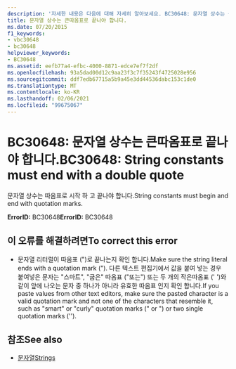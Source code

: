 ```yaml
---
description: '자세한 내용은 다음에 대해 자세히 알아보세요. BC30648: 문자열 상수는 큰따옴표로 끝나야 합니다.'
title: 문자열 상수는 큰따옴표로 끝나야 합니다.
ms.date: 07/20/2015
f1_keywords:
- vbc30648
- bc30648
helpviewer_keywords:
- BC30648
ms.assetid: eefb77a4-efbc-4000-8871-edce7ef7f2df
ms.openlocfilehash: 93a5dad00d12c9aa23f3c7f35243f4725028e956
ms.sourcegitcommit: ddf7edb67715a5b9a45e3dd44536dabc153c1de0
ms.translationtype: MT
ms.contentlocale: ko-KR
ms.lasthandoff: 02/06/2021
ms.locfileid: "99675067"
---
```

# <a name="bc30648-string-constants-must-end-with-a-double-quote"></a><span data-ttu-id="cbc5f-103">BC30648: 문자열 상수는 큰따옴표로 끝나야 합니다.</span><span class="sxs-lookup"><span data-stu-id="cbc5f-103">BC30648: String constants must end with a double quote</span></span>

<span data-ttu-id="cbc5f-104">문자열 상수는 따옴표로 시작 하 고 끝나야 합니다.</span><span class="sxs-lookup"><span data-stu-id="cbc5f-104">String constants must begin and end with quotation marks.</span></span>

 <span data-ttu-id="cbc5f-105">**ErrorID:** BC30648</span><span class="sxs-lookup"><span data-stu-id="cbc5f-105">**ErrorID:** BC30648</span></span>

## <a name="to-correct-this-error"></a><span data-ttu-id="cbc5f-106">이 오류를 해결하려면</span><span class="sxs-lookup"><span data-stu-id="cbc5f-106">To correct this error</span></span>

- <span data-ttu-id="cbc5f-107">문자열 리터럴이 따옴표 (")로 끝나는지 확인 합니다.</span><span class="sxs-lookup"><span data-stu-id="cbc5f-107">Make sure the string literal ends with a quotation mark (").</span></span> <span data-ttu-id="cbc5f-108">다른 텍스트 편집기에서 값을 붙여 넣는 경우 붙여넣은 문자는 "스마트", "굽은" 따옴표 ("또는") 또는 두 개의 작은따옴표 (' ')와 같이 앞에 나오는 문자 중 하나가 아니라 유효한 따옴표 인지 확인 합니다.</span><span class="sxs-lookup"><span data-stu-id="cbc5f-108">If you paste values from other text editors, make sure the pasted character is a valid quotation mark and not one of the characters that resemble it, such as "smart" or "curly" quotation marks (" or ") or two single quotation marks ('').</span></span>

## <a name="see-also"></a><span data-ttu-id="cbc5f-109">참조</span><span class="sxs-lookup"><span data-stu-id="cbc5f-109">See also</span></span>

- [<span data-ttu-id="cbc5f-110">문자열</span><span class="sxs-lookup"><span data-stu-id="cbc5f-110">Strings</span></span>](../../programming-guide/language-features/strings/index.md)
